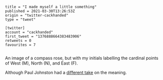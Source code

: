 ```
title = "I made myself a little something"
published = 2021-03-30T13:26:53Z
origin = "twitter-cackhanded"
type = "tweet"

[twitter]
account = "cackhanded"
first_tweet = "1376888664383483906"
retweets = 0
favourites = 7
```

<p class='image'><img src='https://mnf.m17s.net/2021/03/30/Exuw8SkWUAY4NCi.jpg' alt=''></p>

An image of a compass rose, but with my initials labelling the cardinal points
of West (M), North (N), and East (F).

Although Paul Johnston had a [different take][take] on the meaning.

[take]: https://twitter.com/PaulDJohnston/status/1376889015782277123
